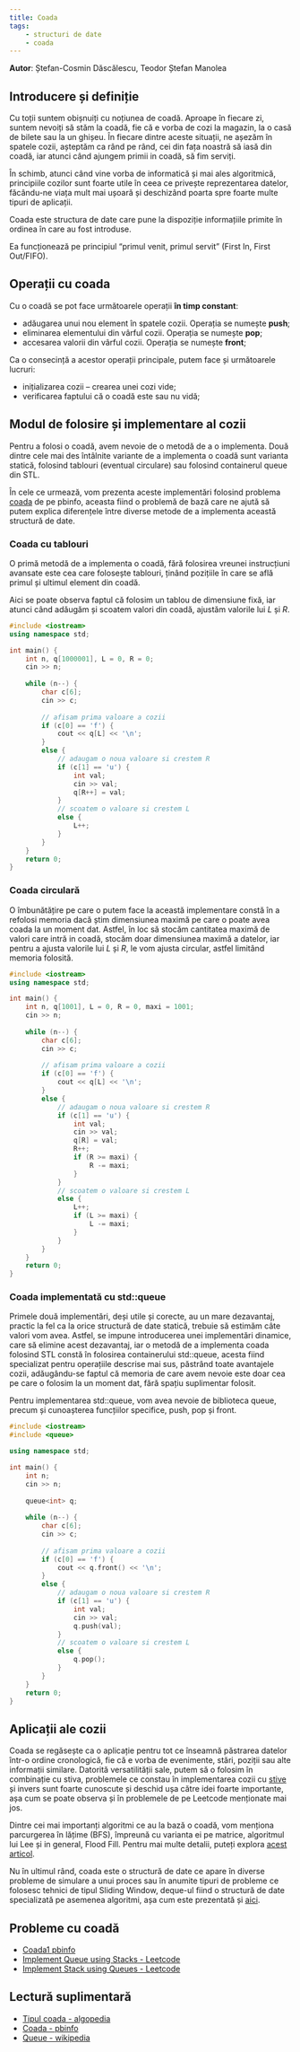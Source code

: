```yaml
---
title: Coada
tags:
    - structuri de date
    - coada
---
```


**Autor**: Ștefan-Cosmin Dăscălescu, Teodor Ștefan Manolea

## Introducere și definiție

Cu toții suntem obișnuiți cu noțiunea de coadă. Aproape în fiecare zi, suntem nevoiți să stăm la coadă, fie că e vorba de cozi la magazin, la o casă de bilete sau la un ghișeu. În fiecare dintre aceste situații, ne așezăm în spatele cozii, așteptăm ca rând pe rând, cei din fața noastră să iasă din coadă, iar atunci când ajungem primii in coadă, să fim serviți.

În schimb, atunci când vine vorba de informatică și mai ales algoritmică, principiile cozilor sunt foarte utile în ceea ce privește reprezentarea datelor, făcându-ne viața mult mai ușoară și deschizând poarta spre foarte multe tipuri de aplicații.

Coada este structura de date care pune la dispoziție informațiile primite în ordinea în care au fost introduse.

Ea funcționează pe principiul “primul venit, primul servit” (First In, First Out/FIFO).

## Operații cu coada

Cu o coadă se pot face următoarele operații **în timp constant**:

* adăugarea unui nou element în spatele cozii. Operația se numește **push**;
* eliminarea elementului din vârful cozii. Operația se numește **pop**;
* accesarea valorii din vârful cozii. Operația se numește **front**;

Ca o consecință a acestor operații principale, putem face și următoarele lucruri:

* inițializarea cozii – crearea unei cozi vide;
* verificarea faptului că o coadă este sau nu vidă;

## Modul de folosire și implementare al cozii

Pentru a folosi o coadă, avem nevoie de o metodă de a o implementa. Două dintre cele mai des întâlnite variante de a implementa o coadă sunt varianta statică, folosind tablouri (eventual circulare) sau folosind containerul queue din STL.

În cele ce urmează, vom prezenta aceste implementări folosind problema [coada](https://www.pbinfo.ro/probleme/876/coada) de pe pbinfo, aceasta fiind o problemă de bază care ne ajută să putem explica diferențele între diverse metode de a implementa această structură de date. 

### Coada cu tablouri

O primă metodă de a implementa o coadă, fără folosirea vreunei instrucțiuni avansate este cea care folosește tablouri, ținând pozițiile în care se află primul și ultimul element din coadă. 

Aici se poate observa faptul că folosim un tablou de dimensiune fixă, iar atunci când adăugăm și scoatem valori din coadă, ajustăm valorile lui $L$ și $R$.

```cpp
#include <iostream>
using namespace std;

int main() {
    int n, q[1000001], L = 0, R = 0;
    cin >> n;
    
    while (n--) {
        char c[6];
        cin >> c;
        
        // afisam prima valoare a cozii
        if (c[0] == 'f') {
            cout << q[L] << '\n';
        }
        else {
            // adaugam o noua valoare si crestem R
            if (c[1] == 'u') {
                int val;
                cin >> val;
                q[R++] = val;
            }
            // scoatem o valoare si crestem L
            else {
                L++;
            }
        }
    }
    return 0;
}
```

### Coada circulară 

O îmbunătățire pe care o putem face la această implementare constă în a refolosi memoria dacă știm dimensiunea maximă pe care o poate avea coada la un moment dat. Astfel, în loc să stocăm cantitatea maximă de valori care intră in coadă, stocăm doar dimensiunea maximă a datelor, iar pentru a ajusta valorile lui $L$ și $R$, le vom ajusta circular, astfel limitând memoria folosită. 

```cpp
#include <iostream>
using namespace std;

int main() {
    int n, q[1001], L = 0, R = 0, maxi = 1001;
    cin >> n;
    
    while (n--) {
        char c[6];
        cin >> c;
        
        // afisam prima valoare a cozii
        if (c[0] == 'f') {
            cout << q[L] << '\n';
        }
        else {
            // adaugam o noua valoare si crestem R
            if (c[1] == 'u') {
                int val;
                cin >> val;
                q[R] = val;
                R++;
                if (R >= maxi) {
                    R -= maxi;
                }
            }
            // scoatem o valoare si crestem L
            else {
                L++;
                if (L >= maxi) {
                    L -= maxi;
                }
            }
        }
    }
    return 0;
}
```

### Coada implementată cu std::queue

Primele două implementări, deși utile și corecte, au un mare dezavantaj, practic la fel ca la orice structură de date statică, trebuie să estimăm câte valori vom avea. Astfel, se impune introducerea unei implementări dinamice, care să elimine acest dezavantaj, iar o metodă de a implementa coada folosind STL constă în folosirea containerului std::queue, acesta fiind specializat pentru operațiile descrise mai sus, păstrând toate avantajele cozii, adăugându-se faptul că memoria de care avem nevoie este doar cea pe care o folosim la un moment dat, fără spațiu suplimentar folosit. 

Pentru implementarea std::queue, vom avea nevoie de biblioteca queue, precum și cunoașterea funcțiilor specifice, push, pop și front. 

```cpp
#include <iostream>
#include <queue>

using namespace std;

int main() {
    int n;
    cin >> n;
    
    queue<int> q;
    
    while (n--) {
        char c[6];
        cin >> c;
        
        // afisam prima valoare a cozii
        if (c[0] == 'f') {
            cout << q.front() << '\n';
        }
        else {
            // adaugam o noua valoare si crestem R
            if (c[1] == 'u') {
                int val;
                cin >> val;
                q.push(val);
            }
            // scoatem o valoare si crestem L
            else {
                q.pop();
            }
        }
    }
    return 0;
}
```

## Aplicații ale cozii

Coada se regăsește ca o aplicație pentru tot ce înseamnă păstrarea datelor într-o ordine cronologică, fie că e vorba de evenimente, stări, poziții sau alte informații similare. Datorită versatilității sale, putem să o folosim în combinație cu stiva, problemele ce constau în implementarea cozii cu [stive](./stack.md) și invers sunt foarte cunoscute și deschid ușa către idei foarte importante, așa cum se poate observa și în problemele de pe Leetcode menționate mai jos. 

Dintre cei mai importanți algoritmi ce au la bază o coadă, vom menționa parcurgerea în lățime (BFS), împreună cu varianta ei pe matrice, algoritmul lui Lee și in general, Flood Fill. Pentru mai multe detalii, puteți explora [acest articol](./lee.md).

Nu în ultimul rând, coada este o structură de date ce apare în diverse probleme de simulare a unui proces sau în anumite tipuri de probleme ce folosesc tehnici de tipul Sliding Window, deque-ul fiind o structură de date specializată pe asemenea algoritmi, așa cum este prezentată și [aici](./deque.md).


## Probleme cu coadă

* [Coada1 pbinfo](https://www.pbinfo.ro/probleme/1598/coada1)
* [Implement Queue using Stacks - Leetcode](https://leetcode.com/problems/implement-queue-using-stacks/description/)
* [Implement Stack using Queues - Leetcode](https://leetcode.com/problems/implement-stack-using-queues/description/)

## Lectură suplimentară

* [Tipul coada - algopedia](https://www.algopedia.ro/wiki/index.php/Clasa_a_VII-a_lec%C8%9Bia_14_-_12_dec_2019#Tipul_coad%C4%83)
* [Coada - pbinfo](https://www.pbinfo.ro/articole/19579/coada)
* [Queue - wikipedia](https://en.wikipedia.org/wiki/Queue_(abstract_data_type))